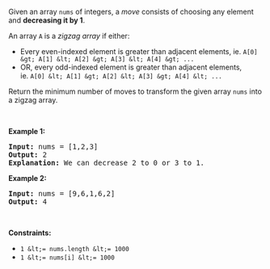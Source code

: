 Given an array `` nums `` of integers, a _move_&nbsp;consists of choosing any element and __decreasing it by 1__.

An array `` A `` is a&nbsp;_zigzag array_&nbsp;if either:

*   Every even-indexed element is greater than adjacent elements, ie.&nbsp;`` A[0] &gt; A[1] &lt; A[2] &gt; A[3] &lt; A[4] &gt; ... ``
*   OR, every odd-indexed element is greater than adjacent elements, ie.&nbsp;`` A[0] &lt; A[1] &gt; A[2] &lt; A[3] &gt; A[4] &lt; ... ``

Return the minimum number of moves to transform the given array `` nums `` into a zigzag array.

&nbsp;

__Example 1:__

<pre>
<strong>Input:</strong> nums = [1,2,3]
<strong>Output:</strong> 2
<strong>Explanation:</strong> We can decrease 2 to 0 or 3 to 1.
</pre>

__Example 2:__

<pre>
<strong>Input:</strong> nums = [9,6,1,6,2]
<strong>Output:</strong> 4
</pre>

&nbsp;

__Constraints:__

*   `` 1 &lt;= nums.length &lt;= 1000 ``
*   `` 1 &lt;= nums[i] &lt;= 1000 ``